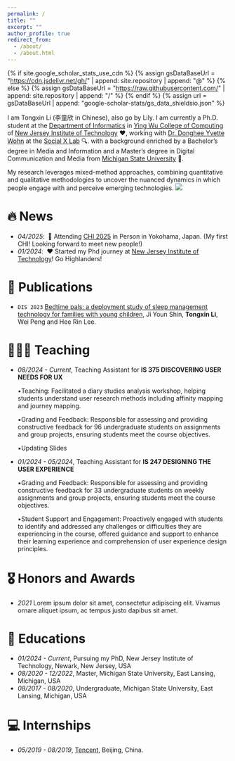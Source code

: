 ```yaml
---
permalink: /
title: ""
excerpt: ""
author_profile: true
redirect_from: 
  - /about/
  - /about.html
---
```


{% if site.google_scholar_stats_use_cdn %}
{% assign gsDataBaseUrl = "https://cdn.jsdelivr.net/gh/" | append: site.repository | append: "@" %}
{% else %}
{% assign gsDataBaseUrl = "https://raw.githubusercontent.com/" | append: site.repository | append: "/" %}
{% endif %}
{% assign url = gsDataBaseUrl | append: "google-scholar-stats/gs_data_shieldsio.json" %}

<span class='anchor' id='about-me'></span>

I am Tongxin Li (李童欣 in Chinese), also go by Lily. I am currently a Ph.D. student at the [Department of Informatics](https://informatics.njit.edu/) in [Ying Wu College of Computing](https://computing.njit.edu/) of [New Jersey Institute of Technology](https://www.njit.edu/) ❤️, working with [Dr. Donghee Yvette Wohn](https://yvettewohn.com/) at the [Social X Lab](https://socialinteractionlab.com/) 🔍. with a background enriched by a Bachelor’s degree in Media and Information and a Master’s degree in Digital Communication and Media from [Michigan State University](https://msu.edu/) 💚. 

My research leverages mixed-method approaches, combining quantitative and qualitative methodologies to uncover the nuanced dynamics in which people engage with and perceive emerging technologies. <a href='https://scholar.google.com/citations?user=jBreGf0AAAAJ'><img src="https://img.shields.io/endpoint?url={{ url | url_encode }}&logo=Google%20Scholar&labelColor=f6f6f6&color=9cf&style=flat&label=citations"></a>

# 🔥 News
<!--
- *06/2025*: &nbsp;👩‍🏫 Attending IMX 2025 in Rio de Janeiro, Brazil and giving a presentation on [Understanding Fans' Attitudes Toward AI-generated Fan Content About Their Favorite Musician]
- *04/2025*: &nbsp;🔥 Our paper [Understanding Fans' Attitudes Toward AI-generated Fan Content About Their Favorite Musician] is accepted to IMX 2025! 
-->
- *04/2025*: &nbsp;👋 Attending [CHI 2025](https://chi2025.acm.org/) in Person in Yokohama, Japan. (My first CHI! Looking forward to meet new people!)
- *01/2024*: &nbsp;❤️ Started my Phd journey at [New Jersey Institute of Technology](https://www.njit.edu/)! Go Highlanders!

# 📝 Publications 

- <code class="language-plaintext highlighter-rouge">DIS 2023</code> <a href="https://dl.acm.org/doi/abs/10.1145/3563657.3596068">Bedtime pals: a deployment study of sleep management technology for families with young children</a>, Ji Youn Shin, <strong>Tongxin Li</strong>, Wei Peng and Hee Rin Lee.

# 👩🏻‍🏫 Teaching
- *08/2024 - Current*, Teaching Assistant for **IS 375 DISCOVERING USER NEEDS FOR UX**

  ▪️Teaching: Facilitated a diary studies analysis workshop, helping students understand user research methods including affinity mapping and journey mapping.

  ▪️Grading and Feedback: Responsible for assessing and providing constructive feedback for 96 undergraduate students on assignments and group projects, ensuring students meet the course objectives.

  ▪️Updating Slides

- *01/2024 - 05/2024*, Teaching Assistant for **IS 247 DESIGNING THE USER EXPERIENCE**

  ▪️Grading and Feedback: Responsible for assessing and providing constructive feedback for 33 undergraduate students on weekly assignments and group projects, ensuring students meet the course objectives.

  ▪️Student Support and Engagement: Proactively engaged with students to identify and addressed any challenges or difficulties they are experiencing in the course, offered guidance and support to enhance their learning experience and comprehension of user experience design principles.

# 🎖 Honors and Awards
- *2021* Lorem ipsum dolor sit amet, consectetur adipiscing elit. Vivamus ornare aliquet ipsum, ac tempus justo dapibus sit amet. 

# 📖 Educations
- *01/2024 - Current*, Pursuing my PhD, New Jersey Institute of Technology, Newark, New Jersey, USA
- *08/2020 - 12/2022*, Master, Michigan State University, East Lansing, Michigan, USA
- *08/2017 - 08/2020*, Undergraduate, Michigan State University, East Lansing, Michigan, USA

<!--
# 💬 Invited Talks

- *2021*, .  \| [\[video\]](https://github.com/)
-->

# 💻 Internships
- *05/2019 - 08/2019*, [Tencent](https://www.tencent.com/en-us/), Beijing, China.